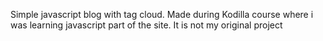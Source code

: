 Simple javascript blog with tag cloud.
Made during Kodilla course where i was learning javascript part of the site. It is not my original project
